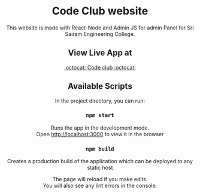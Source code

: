 
<div align="center">

# Code Club website 

This website is made with React-Node and Admin JS for admin Panel for Sri Sairam Engineering College. 

## View Live App at

<a href="https://sairamcodeclub.herokuapp.com/">:octocat: Code club :octocat:</a>

## Available Scripts

In the project directory, you can run:

### `npm start`

Runs the app in the development mode.<br>
Open [http://localhost:3000](http://localhost:3000) to view it in the browser

### `npm build`

Creates a production build of the application which can be deployed to any static host

The page will reload if you make edits.<br>
You will also see any lint errors in the console.
